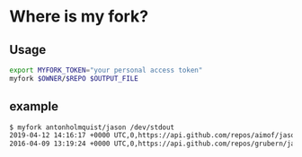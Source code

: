 # Where is my fork?

## Usage

```sh
export MYFORK_TOKEN="your personal access token"
myfork $OWNER/$REPO $OUTPUT_FILE
```

## example

```sh
$ myfork antonholmquist/jason /dev/stdout
2019-04-12 14:16:17 +0000 UTC,0,https://api.github.com/repos/aimof/jason
2016-04-09 13:19:24 +0000 UTC,0,https://api.github.com/repos/grubern/jason
```

